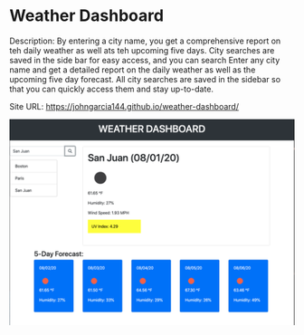 # Weather Dashboard

Description: By entering a city name, you get a comprehensive report on teh daily weather as well ats teh upcoming five days. City searches are saved in the side bar for easy access, and you can search Enter any city name and get a detailed report on the daily weather as well as the upcoming five day forecast. All city searches are saved in the sidebar so that you can quickly access them and stay up-to-date. 

Site URL: https://johngarcia144.github.io/weather-dashboard/

![workday-planner](Assets/weather-dashboard-screenshot.png)

